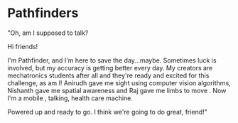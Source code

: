 # Pathfinders

"Oh, am I supposed to talk?

Hi friends!

I'm Pathfinder, and I'm here to save the day...maybe.
Sometimes luck is involved, but my accuracy is  getting better every day. My creators are mechatronics students after all and they're ready and excited for this challenge, as am I!
Anirudh gave me sight using computer vision algorithms, Nishanth gave me spatial awareness and Raj gave me limbs to move . Now I'm a mobile , talking, health care machine. 

Powered up and ready to go. I think we're going to do great, friend!"
